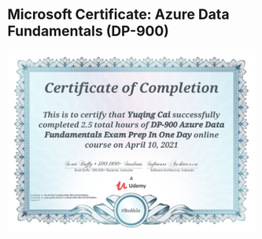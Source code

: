 # Microsoft Certificate: Azure Data Fundamentals (DP-900)

![Image of My Certificate](https://github.com/EvelynCai/MOOC-reviews/blob/main/images/Certificate-Udemy-Azure-DP900.jpeg)
